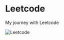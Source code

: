# Leetcode
My journey with Leetcode

![Leetcode](https://leetcode.com/static/images/LeetCode_Sharing.png)
